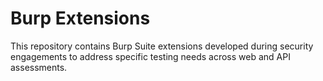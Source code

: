 # Burp Extensions

This repository contains Burp Suite extensions developed during security engagements to address specific testing needs across web and API assessments.
